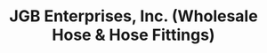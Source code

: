 ---
title: "JGB Enterprises, Inc. (Wholesale Hose & Hose Fittings)"
url: /liverpool/jgb-enterprises-inc-wholesale-hose-and-hose-fittings/
shop: trade
---